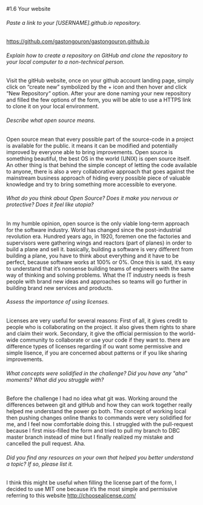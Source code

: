 #1.6 Your website

###### Paste a link to your [USERNAME].github.io repository.
https://github.com/gastongouron/gastongouron.github.io

###### Explain how to create a repository on GitHub and clone the repository to your local computer to a non-technical person.
Visit the gitHub website, once on your github account landing page, simply click on “create new” symbolized by the + icon and then hover and click “New Repository“ option. After your are done naming your new repository and filled the few options of the form, you will be able to use a HTTPS link to clone it on your local environment.

###### Describe what open source means.
Open source mean that every possible part of the source-code in a project is available for the public. it means it can be modified and potentially improved by everyone able to bring improvements. Open source is something beautiful, the best OS in the world (UNIX) is open source itself. An other thing is that behind the simple concept of letting the code available to anyone, there is also a very collaborative approach that goes against the mainstream business approach of hiding every possible piece of valuable knowledge and try to bring something more accessible to everyone.

###### What do you think about Open Source? Does it make you nervous or protective? Does it feel like utopia?
In my humble opinion, open source is the only viable long-term approach for the software industry. World has changed since the post-industrial revolution era. Hundred years ago, in 1920, foremen one the factories and supervisors were gathering wings and reactors (part of planes) in order to build a plane and sell it. basically, building a software is very different from building a plane, you have to think about everything and it have to be perfect, because software works at 100% or 0%. Once this is said, it’s easy to understand that it’s nonsense building teams of engineers with the same way of thinking and solving problems. What the IT industry needs is fresh people with brand new ideas and approaches so teams will go further in building brand new services and products.

###### Assess the importance of using licenses.
Licenses are very useful for several reasons: First of all, it gives credit to people who is collaborating on the project. it also gives them rights to share and claim their work.
Secondary, it give the official permission to the world-wide community to collaborate or use your code if they want to. there are difference types of licenses regarding if ou want some permissive and simple lisence, if you are concerned about patterns or if you like sharing improvements.

###### What concepts were solidified in the challenge? Did you have any "aha" moments? What did you struggle with?
Before the challenge I had no idea what git was. Working around the differences between git and gitHub and how they can work together really helped me understand the power go both. The concept of working local then pushing changes online thanks to commands were very solidified for me, and I feel now comfortable doing this. I struggled with the pull-request because I first miss-filled the form and tried to pull my branch to DBC master branch instead of mine but I finally realized my mistake and cancelled the pull request. Aha.

###### Did you find any resources on your own that helped you better understand a topic? If so, please list it.
I think this might be useful when filling the license part of the form, I decided to use MIT one because it’s the most simple and permissive referring to this website http://choosealicense.com/